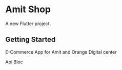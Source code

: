 # Amit Shop

A new Flutter project.

## Getting Started

E-Commerce App for Amit and Orange Digital center

Api
Bloc 
